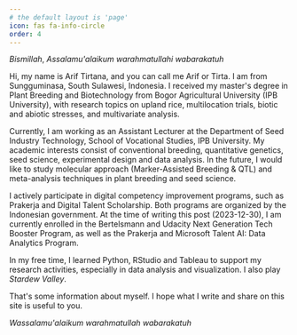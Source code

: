 ```yaml
---
# the default layout is 'page'
icon: fas fa-info-circle
order: 4
---
```


_Bismillah_, _Assalamu'alaikum warahmatullahi wabarakatuh_

Hi, my name is Arif Tirtana, and you can call me Arif or Tirta. I am from Sungguminasa, South Sulawesi, Indonesia. I received my master's degree in Plant Breeding and Biotechnology from Bogor Agricultural University (IPB University), with research topics on upland rice, multilocation trials, biotic and abiotic stresses, and multivariate analysis. 

Currently, I am working as an Assistant Lecturer at the Department of Seed Industry Technology, School of Vocational Studies, IPB University. My academic interests consist of conventional breeding, quantitative genetics, seed science, experimental design and data analysis. In the future, I would like to study molecular approach (Marker-Assisted Breeding & QTL) and meta-analysis techniques in plant breeding and seed science.

I actively participate in digital competency improvement programs, such as Prakerja and Digital Talent Scholarship. Both programs are organized by the Indonesian government. At the time of writing this post (2023-12-30), I am currently enrolled in the Bertelsmann and Udacity Next Generation Tech Booster Program, as well as the Prakerja and Microsoft Talent AI: Data Analytics Program.

In my free time, I learned Python, RStudio and Tableau to support my research activities, especially in data analysis and visualization. I also play _Stardew Valley_. 

That's some information about myself. I hope what I write and share on this site is useful to you. 

_Wassalamu'alaikum warahmatullah wabarakatuh_
